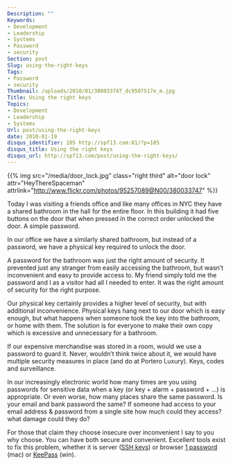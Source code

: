 ```yaml
---
Description: ""
Keywords:
- Development
- Leadership
- Systems
- Password
- security
Section: post
Slug: using-the-right-keys
Tags:
- Password
- security
Thumbnail: /uploads/2010/01/380033747_dc9507517e_m.jpg
Title: Using the right keys
Topics:
- Development
- Leadership
- Systems
Url: post/using-the-right-keys
date: 2010-01-19
disqus_identifier: 105 http://spf13.com:81/?p=105
disqus_title: Using the right keys
disqus_url: http://spf13.com/post/using-the-right-keys/
---
```


{{% img src="/media/door_lock.jpg" class="right third" alt="door lock" attr="HeyThereSpaceman" attrlink="http://www.flickr.com/photos/95257089@N00/380033747" %}}

Today I was visiting a friends office and like many offices in NYC they
have a shared bathroom in the hall for the entire floor. In this
building it had five buttons on the door that when pressed in the
correct order unlocked the door. A simple password.

 In our office we have a similarly shared bathroom, but instead of a
password, we have a physical key required to unlock the door.

A password for the bathroom was just the right amount of security. It
prevented just any stranger from easily accessing the bathroom, but
wasn’t inconvenient and easy to provide access to. My friend simply told
me the password and I as a visitor had all I needed to enter. It was the
right amount of security for the right purpose.

Our physical key certainly provides a higher level of security, but with
additional inconvenience. Physical keys hang next to our door which is
easy enough, but what happens when someone took the key into the
bathroom, or home with them. The solution is for everyone to make their
own copy which is excessive and unnecessary for a bathroom.

If our expensive merchandise was stored in a room, would we use a
password to guard it. Never, wouldn’t think twice about it, we would
have multiple security measures in place (and do at Portero Luxury).
Keys, codes and surveillance.

In our increasingly electronic world how many times are you using
passwords for sensitive data when a key (or key + alarm + password + …)
is appropriate. Or even worse, how many places share the same password.
Is your email and bank password the same? If someone had access to your
email address & password from a single site how much could they access?
what damage could they do?

For those that claim they choose insecure over inconvenient I say to you
why choose. You can have both secure and convenient. Excellent tools
exist to fix this problem, whether it is server ([SSH
keys](http://spf13.com/feature/secure-automated-key-based-ssh)) or
browser [1 password](http://agilewebsolutions.com/products/1Password)
(mac) or [KeePass](http://keepass.info/) (win).

